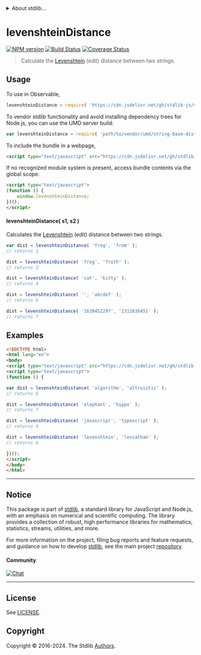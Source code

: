 <!--

@license Apache-2.0

Copyright (c) 2023 The Stdlib Authors.

Licensed under the Apache License, Version 2.0 (the "License");
you may not use this file except in compliance with the License.
You may obtain a copy of the License at

   http://www.apache.org/licenses/LICENSE-2.0

Unless required by applicable law or agreed to in writing, software
distributed under the License is distributed on an "AS IS" BASIS,
WITHOUT WARRANTIES OR CONDITIONS OF ANY KIND, either express or implied.
See the License for the specific language governing permissions and
limitations under the License.

-->


<details>
  <summary>
    About stdlib...
  </summary>
  <p>We believe in a future in which the web is a preferred environment for numerical computation. To help realize this future, we've built stdlib. stdlib is a standard library, with an emphasis on numerical and scientific computation, written in JavaScript (and C) for execution in browsers and in Node.js.</p>
  <p>The library is fully decomposable, being architected in such a way that you can swap out and mix and match APIs and functionality to cater to your exact preferences and use cases.</p>
  <p>When you use stdlib, you can be absolutely certain that you are using the most thorough, rigorous, well-written, studied, documented, tested, measured, and high-quality code out there.</p>
  <p>To join us in bringing numerical computing to the web, get started by checking us out on <a href="https://github.com/stdlib-js/stdlib">GitHub</a>, and please consider <a href="https://opencollective.com/stdlib">financially supporting stdlib</a>. We greatly appreciate your continued support!</p>
</details>

# levenshteinDistance

[![NPM version][npm-image]][npm-url] [![Build Status][test-image]][test-url] [![Coverage Status][coverage-image]][coverage-url] <!-- [![dependencies][dependencies-image]][dependencies-url] -->

> Calculate the [Levenshtein][levenshtein] (edit) distance between two strings.

<!-- Package usage documentation. -->



<section class="usage">

## Usage

To use in Observable,

```javascript
levenshteinDistance = require( 'https://cdn.jsdelivr.net/gh/stdlib-js/string-base-distances-levenshtein@umd/browser.js' )
```

To vendor stdlib functionality and avoid installing dependency trees for Node.js, you can use the UMD server build:

```javascript
var levenshteinDistance = require( 'path/to/vendor/umd/string-base-distances-levenshtein/index.js' )
```

To include the bundle in a webpage,

```html
<script type="text/javascript" src="https://cdn.jsdelivr.net/gh/stdlib-js/string-base-distances-levenshtein@umd/browser.js"></script>
```

If no recognized module system is present, access bundle contents via the global scope:

```html
<script type="text/javascript">
(function () {
    window.levenshteinDistance;
})();
</script>
```

#### levenshteinDistance( s1, s2 )

Calculates the [Levenshtein][levenshtein] (edit) distance between two strings.

```javascript
var dist = levenshteinDistance( 'frog', 'from' );
// returns 1

dist = levenshteinDistance( 'frog', 'froth' );
// returns 2

dist = levenshteinDistance( 'cat', 'kitty' );
// returns 4

dist = levenshteinDistance( '', 'abcdef' );
// returns 6

dist = levenshteinDistance( '1638452297', '2311638451' );
// returns 7
```

</section>

<!-- /.usage -->

<!-- Package usage examples. -->

<section class="examples">

## Examples

```html
<!DOCTYPE html>
<html lang="en">
<body>
<script type="text/javascript" src="https://cdn.jsdelivr.net/gh/stdlib-js/string-base-distances-levenshtein@umd/browser.js"></script>
<script type="text/javascript">
(function () {

var dist = levenshteinDistance( 'algorithm', 'altruistic' );
// returns 6

dist = levenshteinDistance( 'elephant', 'hippo' );
// returns 7

dist = levenshteinDistance( 'javascript', 'typescript' );
// returns 4

dist = levenshteinDistance( 'levenshtein', 'leviathan' );
// returns 6

})();
</script>
</body>
</html>
```

</section>

<!-- /.examples -->

<!-- Section for related `stdlib` packages. Do not manually edit this section, as it is automatically populated. -->

<section class="related">

</section>

<!-- /.related -->

<!-- Section for all links. Make sure to keep an empty line after the `section` element and another before the `/section` close. -->


<section class="main-repo" >

* * *

## Notice

This package is part of [stdlib][stdlib], a standard library for JavaScript and Node.js, with an emphasis on numerical and scientific computing. The library provides a collection of robust, high performance libraries for mathematics, statistics, streams, utilities, and more.

For more information on the project, filing bug reports and feature requests, and guidance on how to develop [stdlib][stdlib], see the main project [repository][stdlib].

#### Community

[![Chat][chat-image]][chat-url]

---

## License

See [LICENSE][stdlib-license].


## Copyright

Copyright &copy; 2016-2024. The Stdlib [Authors][stdlib-authors].

</section>

<!-- /.stdlib -->

<!-- Section for all links. Make sure to keep an empty line after the `section` element and another before the `/section` close. -->

<section class="links">

[npm-image]: http://img.shields.io/npm/v/@stdlib/string-base-distances-levenshtein.svg
[npm-url]: https://npmjs.org/package/@stdlib/string-base-distances-levenshtein

[test-image]: https://github.com/stdlib-js/string-base-distances-levenshtein/actions/workflows/test.yml/badge.svg?branch=v0.2.2
[test-url]: https://github.com/stdlib-js/string-base-distances-levenshtein/actions/workflows/test.yml?query=branch:v0.2.2

[coverage-image]: https://img.shields.io/codecov/c/github/stdlib-js/string-base-distances-levenshtein/main.svg
[coverage-url]: https://codecov.io/github/stdlib-js/string-base-distances-levenshtein?branch=main

<!--

[dependencies-image]: https://img.shields.io/david/stdlib-js/string-base-distances-levenshtein.svg
[dependencies-url]: https://david-dm.org/stdlib-js/string-base-distances-levenshtein/main

-->

[chat-image]: https://img.shields.io/gitter/room/stdlib-js/stdlib.svg
[chat-url]: https://app.gitter.im/#/room/#stdlib-js_stdlib:gitter.im

[stdlib]: https://github.com/stdlib-js/stdlib

[stdlib-authors]: https://github.com/stdlib-js/stdlib/graphs/contributors

[umd]: https://github.com/umdjs/umd
[es-module]: https://developer.mozilla.org/en-US/docs/Web/JavaScript/Guide/Modules

[deno-url]: https://github.com/stdlib-js/string-base-distances-levenshtein/tree/deno
[deno-readme]: https://github.com/stdlib-js/string-base-distances-levenshtein/blob/deno/README.md
[umd-url]: https://github.com/stdlib-js/string-base-distances-levenshtein/tree/umd
[umd-readme]: https://github.com/stdlib-js/string-base-distances-levenshtein/blob/umd/README.md
[esm-url]: https://github.com/stdlib-js/string-base-distances-levenshtein/tree/esm
[esm-readme]: https://github.com/stdlib-js/string-base-distances-levenshtein/blob/esm/README.md
[branches-url]: https://github.com/stdlib-js/string-base-distances-levenshtein/blob/main/branches.md

[stdlib-license]: https://raw.githubusercontent.com/stdlib-js/string-base-distances-levenshtein/main/LICENSE

[levenshtein]: https://en.wikipedia.org/wiki/Levenshtein_distance

</section>

<!-- /.links -->

